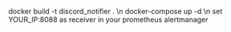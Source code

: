 docker build -t discord_notifier . \n
docker-compose up -d \n
set YOUR_IP:8088 as receiver in your prometheus alertmanager
